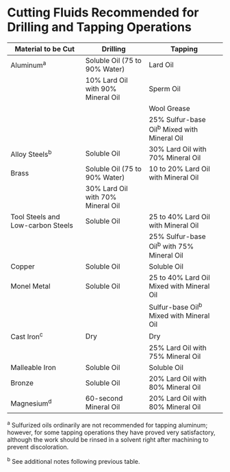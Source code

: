 # Cutting Fluids Recommended for Drilling and Tapping Operations

| Material to be Cut                | Drilling                          | Tapping                                                |
| --------------------------------- | --------------------------------- | ------------------------------------------------------ |
| Aluminum<sup>a</sup>              | Soluble Oil (75 to 90% Water)     | Lard Oil                                               |
|                                   | 10% Lard Oil with 90% Mineral Oil | Sperm Oil                                              |
|                                   |                                   | Wool Grease                                            |
|                                   |                                   | 25% Sulfur-base Oil<sup>b</sup> Mixed with Mineral Oil |
| Alloy Steels<sup>b</sup>          | Soluble Oil                       | 30% Lard Oil with 70% Mineral Oil                      |
| Brass                             | Soluble Oil (75 to 90% Water)     | 10 to 20% Lard Oil with Mineral Oil                    |
|                                   | 30% Lard Oil with 70% Mineral Oil |                                                        |
| Tool Steels and Low-carbon Steels | Soluble Oil                       | 25 to 40% Lard Oil with Mineral Oil                    |
|                                   |                                   | 25% Sulfur-base Oil<sup>b</sup> with 75% Mineral Oil   |
| Copper                            | Soluble Oil                       | Soluble Oil                                            |
| Monel Metal                       | Soluble Oil                       | 25 to 40% Lard Oil Mixed with Mineral Oil              |
|                                   |                                   | Sulfur-base Oil<sup>b</sup> Mixed with Mineral Oil     |
| Cast Iron<sup>c</sup>             | Dry                               | Dry                                                    |
|                                   |                                   | 25% Lard Oil with 75% Mineral Oil                      |
| Malleable Iron                    | Soluble Oil                       | Soluble Oil                                            |
| Bronze                            | Soluble Oil                       | 20% Lard Oil with 80% Mineral Oil                      |
| Magnesium<sup>d</sup>             | 60-second Mineral Oil             | 20% Lard Oil with 80% Mineral Oil                      |

<sup>a</sup> Sulfurized oils ordinarily are not recommended for tapping aluminum; however, for some tapping operations they have proved very satisfactory, although the work should be rinsed in a solvent right after machining to prevent discoloration.

<sup>b</sup> See additional notes following previous table.
